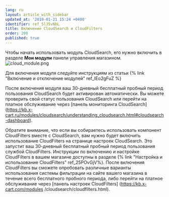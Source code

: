 ```yaml
---
lang: ru
layout: article_with_sidebar
updated_at: '2019-01-21 15:24 +0400'
identifier: ref_5lJ5vNbL
title: Включение CloudSearch и CloudFilters
order: 200
published: true
---
```

Чтобы начать использовать модуль CloudSearch, его нужно включить в разделе **Мои модули** панели управления магазином.
![cloud_module.png]({{site.baseurl}}/attachments/ref_5lJ5vNbL/cloud_module.png)

Для включения модуля  следуйте инструкциям из статьи {% link "Включение и отключение модулей" ref_IEo2gFuZ %}

После включения модуля ваш 30-дневный бесплатный пробный период пользования CloudSearch будет активирован автоматически. Вы можете проверить свой статус пользования CloudSearch или перейти на платное обслуживание через [панель мониторинга CloudSearch] (https://kb.x-cart.ru/modules/cloudsearch/understanding_cloudsearch.html#cloudsearch-dashboard).

Обратите внимание, что если вы собираетесь использовать компонент CloudFilters вместе с CloudSearch, вам нужно будет включить использование CloudFilters на странице настроек CloudSearch. Это запустит ваш 30-дневный бесплатный пробный период пользования службой CloudFilters. Инструкции по включению и настройке CloudFilters в вашем магазине доступны в разделе {% link "Настройка и использование CloudFilters" ref_25POvGjV%}. После включения CloudFilters вы cможете опробовать различные варианты использования системы фильтрации на сайте вашего магазина в течение всего бесплатного пробного периода, либо перейти на платное обслуживание через [панель настроек CloudFilters] (https://kb.x-cart.com/modules /cloudsearch/cloudfilters.html).
